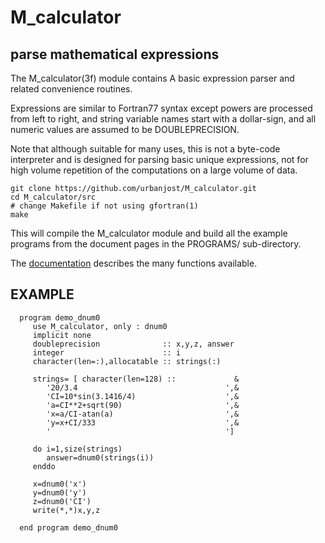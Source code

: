 # M_calculator

## parse mathematical expressions

The M_calculator(3f) module contains A basic expression parser and
related convenience routines.

Expressions are similar to Fortran77 syntax except powers are processed
from left to right, and string variable names start with a dollar-sign,
and all numeric values are assumed to be DOUBLEPRECISION.

Note that although suitable for many uses, this is not a byte-code
interpreter and is designed for parsing basic unique expressions, not
for high volume repetition of the computations on a large volume of data.

    git clone https://github.com/urbanjost/M_calculator.git
    cd M_calculator/src
    # change Makefile if not using gfortran(1)
    make

This will compile the M_calculator module and build all the example programs from
the document pages in the PROGRAMS/ sub-directory.

The [documentation](md/M_calculator.3.md) describes the many functions available.

## EXAMPLE

      program demo_dnum0
         use M_calculator, only : dnum0
         implicit none
         doubleprecision              :: x,y,z, answer
         integer                      :: i
         character(len=:),allocatable :: strings(:)
      
         strings= [ character(len=128) ::             &
            '20/3.4                                 ',&
            'CI=10*sin(3.1416/4)                    ',&
            'a=CI**2+sqrt(90)                       ',&
            'x=a/CI-atan(a)                         ',&
            'y=x+CI/333                             ',&
            '                                       ']
      
         do i=1,size(strings)
            answer=dnum0(strings(i))
         enddo
      
         x=dnum0('x')
         y=dnum0('y')
         z=dnum0('CI')
         write(*,*)x,y,z
      
      end program demo_dnum0
